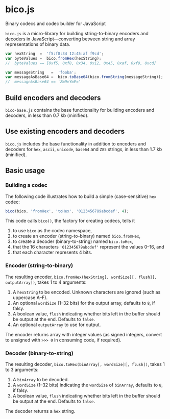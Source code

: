 # bico.js
Binary codecs and codec builder for JavaScript

`bico.js` is a micro-library for building string-to-binary encoders and decoders in JavaScript&mdash;converting between string and array representations of binary data.

```javascript
var hexString  =  'f5:f8:34 12:45:af f9cd';
var byteValues =  bico.fromHex(hexString);
//  byteValues == [0xf5, 0xf8, 0x34, 0x12, 0x45, 0xaf, 0xf9, 0xcd]

var messageString   =  'fooba';
var messageAsBase64 =  bico.toBase64(bico.fromString(messageString));
//  messageAsBase64 == 'Zm9vYmE='
```

## Build encoders and decoders

`bico-base.js` contains the base functionality for building encoders and decoders, in less than 0.7 kb (minified).

## Use existing encoders and decoders

`bico.js` includes the base functionality in addition to encoders and decoders for `hex`, `ascii`, `unicode`, `base64` and `Z85` strings, in less than 1.7 kb (minified).

## Basic usage

### Building a codec

The following code illustrates how to build a simple (case-sensitive) `hex` codec:
```javascript
bico(bico, 'fromHex', 'toHex', '0123456789abcdef', 4);
```
This code calls `bico()`, the factory for creating codecs, tells it 

1. to use `bico` as the codec namespace, 
2. to create an encoder (string-to-binary) named `bico.fromHex`, 
3. to create a decoder (binary-to-string) named `bico.toHex`, 
4. that the 16 characters `'012345679abcdef'` represent the values 0&ndash;16, and 
5. that each character represents 4 bits.

### Encoder (string-to-binary)

The resulting encoder, `bico.fromHex(hexString[, wordSize][, flush][, outputArray])`, takes 1 to 4 arguments:

1. A `hexString` to be encoded. Unknown characters are ignored (such as uppercase A&ndash;F).
2. An optional `wordSize` (1&ndash;32 bits) for the output array, defaults to `8`, if falsy.
3. A boolean value, `flush` indicating whether bits left in the buffer should be output at the end. Defaults to `false`.
4. An optional `outputArray` to use for output.

The encoder returns array with integer values (as signed integers, convert to unsigned with `>>> 0` in consuming code, if required).

### Decoder (binary-to-string)

The resulting decoder, `bico.toHex(binArray[, wordSize][, flush])`, takes 1 to 3 arguments:

1. A `binArray` to be decoded.
2. A `wordSize` (1&ndash;32 bits) indicating the `wordSize` of `binArray`, defaults to `8`, if falsy.
3. A boolean value, `flush` indicating whether bits left in the buffer should be output at the end. Defaults to `false`.

The decoder returns a `hex` string.
